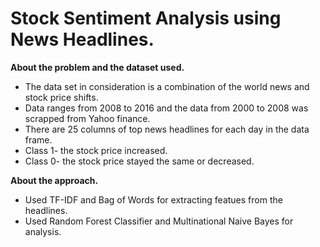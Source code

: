 # Stock Sentiment Analysis using News Headlines.

**About the problem and the dataset used.**
* The data set in consideration is a combination of the world news and stock price shifts.
* Data ranges from 2008 to 2016 and the data from 2000 to 2008 was scrapped from Yahoo finance.
* There are 25 columns of top news headlines for each day in the data frame.
* Class 1- the stock price increased.
* Class 0- the stock price stayed the same or decreased.

**About the approach.**
* Used TF-IDF and Bag of Words for extracting featues from the headlines.
* Used Random Forest Classifier and Multinational Naive Bayes for analysis.
